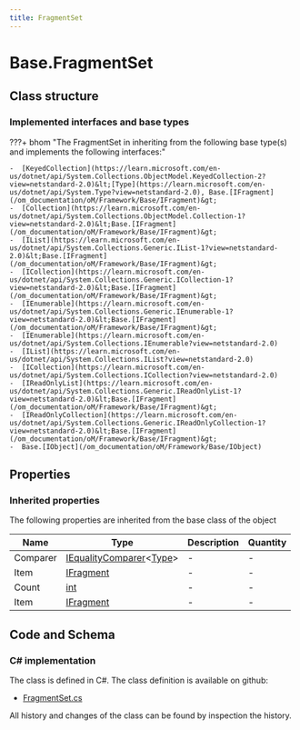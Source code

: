 ```yaml
---
title: FragmentSet
---
```


# Base.FragmentSet



## Class structure

### Implemented interfaces and base types

???+ bhom "The FragmentSet in inheriting from the following base type(s) and implements the following interfaces:"

    -  [KeyedCollection](https://learn.microsoft.com/en-us/dotnet/api/System.Collections.ObjectModel.KeyedCollection-2?view=netstandard-2.0)&lt;[Type](https://learn.microsoft.com/en-us/dotnet/api/System.Type?view=netstandard-2.0), Base.[IFragment](/om_documentation/oM/Framework/Base/IFragment)&gt;
    -  [Collection](https://learn.microsoft.com/en-us/dotnet/api/System.Collections.ObjectModel.Collection-1?view=netstandard-2.0)&lt;Base.[IFragment](/om_documentation/oM/Framework/Base/IFragment)&gt;
    -  [IList](https://learn.microsoft.com/en-us/dotnet/api/System.Collections.Generic.IList-1?view=netstandard-2.0)&lt;Base.[IFragment](/om_documentation/oM/Framework/Base/IFragment)&gt;
    -  [ICollection](https://learn.microsoft.com/en-us/dotnet/api/System.Collections.Generic.ICollection-1?view=netstandard-2.0)&lt;Base.[IFragment](/om_documentation/oM/Framework/Base/IFragment)&gt;
    -  [IEnumerable](https://learn.microsoft.com/en-us/dotnet/api/System.Collections.Generic.IEnumerable-1?view=netstandard-2.0)&lt;Base.[IFragment](/om_documentation/oM/Framework/Base/IFragment)&gt;
    -  [IEnumerable](https://learn.microsoft.com/en-us/dotnet/api/System.Collections.IEnumerable?view=netstandard-2.0)
    -  [IList](https://learn.microsoft.com/en-us/dotnet/api/System.Collections.IList?view=netstandard-2.0)
    -  [ICollection](https://learn.microsoft.com/en-us/dotnet/api/System.Collections.ICollection?view=netstandard-2.0)
    -  [IReadOnlyList](https://learn.microsoft.com/en-us/dotnet/api/System.Collections.Generic.IReadOnlyList-1?view=netstandard-2.0)&lt;Base.[IFragment](/om_documentation/oM/Framework/Base/IFragment)&gt;
    -  [IReadOnlyCollection](https://learn.microsoft.com/en-us/dotnet/api/System.Collections.Generic.IReadOnlyCollection-1?view=netstandard-2.0)&lt;Base.[IFragment](/om_documentation/oM/Framework/Base/IFragment)&gt;
    -  Base.[IObject](/om_documentation/oM/Framework/Base/IObject)


## Properties

### Inherited properties
The following properties are inherited from the base class of the object

| Name             | Type             | Description      | Quantity         |
|------------------|------------------|------------------|------------------|
| Comparer | [IEqualityComparer](https://learn.microsoft.com/en-us/dotnet/api/System.Collections.Generic.IEqualityComparer-1?view=netstandard-2.0)&lt;[Type](https://learn.microsoft.com/en-us/dotnet/api/System.Type?view=netstandard-2.0)&gt; | - | - |
| Item | [IFragment](/om_documentation/oM/Framework/Base/IFragment) | - | - |
| Count | [int](https://learn.microsoft.com/en-us/dotnet/api/System.Int32?view=netstandard-2.0) | - | - |
| Item | [IFragment](/om_documentation/oM/Framework/Base/IFragment) | - | - |


## Code and Schema

### C# implementation

The class is defined in C#. The class definition is available on github:

- [FragmentSet.cs](https://github.com/BHoM/BHoM/blob/develop/BHoM/FragmentSet.cs)

All history and changes of the class can be found by inspection the history.
